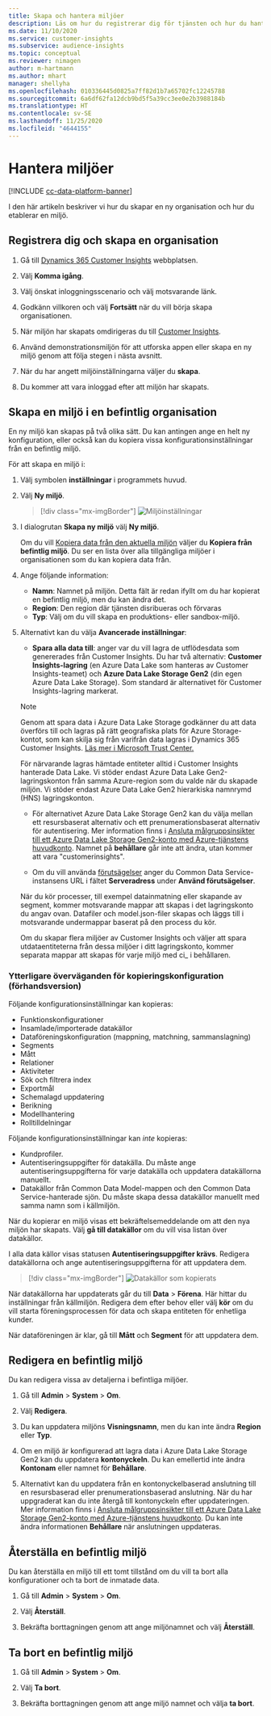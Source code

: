 ```yaml
---
title: Skapa och hantera miljöer
description: Läs om hur du registrerar dig för tjänsten och hur du hanterar miljöer.
ms.date: 11/10/2020
ms.service: customer-insights
ms.subservice: audience-insights
ms.topic: conceptual
ms.reviewer: nimagen
author: m-hartmann
ms.author: mhart
manager: shellyha
ms.openlocfilehash: 010336445d0825a7ff82d1b7a65702fc12245788
ms.sourcegitcommit: 6a6df62fa12dcb9bd5f5a39cc3ee0e2b3988184b
ms.translationtype: HT
ms.contentlocale: sv-SE
ms.lasthandoff: 11/25/2020
ms.locfileid: "4644155"
---
```

# <a name="manage-environments"></a>Hantera miljöer

[!INCLUDE [cc-data-platform-banner](../includes/cc-data-platform-banner.md)]

I den här artikeln beskriver vi hur du skapar en ny organisation och hur du etablerar en miljö.

## <a name="sign-up-and-create-an-organization"></a>Registrera dig och skapa en organisation

1. Gå till [Dynamics 365 Customer Insights](https://dynamics.microsoft.com/ai/customer-insights/) webbplatsen.

2. Välj **Komma igång**.

3. Välj önskat inloggningsscenario och välj motsvarande länk.

4. Godkänn villkoren och välj **Fortsätt** när du vill börja skapa organisationen.

5. När miljön har skapats omdirigeras du till [Customer Insights](https://home.ci.ai.dynamics.com).

6. Använd demonstrationsmiljön för att utforska appen eller skapa en ny miljö genom att följa stegen i nästa avsnitt.

7. När du har angett miljöinställningarna väljer du **skapa**.

8. Du kommer att vara inloggad efter att miljön har skapats.

## <a name="create-an-environment-in-an-existing-organization"></a>Skapa en miljö i en befintlig organisation

En ny miljö kan skapas på två olika sätt. Du kan antingen ange en helt ny konfiguration, eller också kan du kopiera vissa konfigurationsinställningar från en befintlig miljö.

För att skapa en miljö i:

1. Välj symbolen **inställningar** i programmets huvud.

1. Välj **Ny miljö**.

   > [!div class="mx-imgBorder"]
   > ![Miljöinställningar](media/environment-settings-dialog.png)

1. I dialogrutan **Skapa ny miljö** välj **Ny miljö**.

   Om du vill [Kopiera data från den aktuella miljön](#additional-considerations-for-copy-configuration-preview) väljer du **Kopiera från befintlig miljö**. Du ser en lista över alla tillgängliga miljöer i organisationen som du kan kopiera data från.

1. Ange följande information:
   - **Namn**: Namnet på miljön. Detta fält är redan ifyllt om du har kopierat en befintlig miljö, men du kan ändra det.
   - **Region**: Den region där tjänsten disribueras och förvaras
   - **Typ**: Välj om du vill skapa en produktions- eller sandbox-miljö.

2. Alternativt kan du välja **Avancerade inställningar**:

   - **Spara alla data till**: anger var du vill lagra de utflödesdata som genererades från Customer Insights. Du har två alternativ: **Customer Insights-lagring** (en Azure Data Lake som hanteras av Customer Insights-teamet) och **Azure Data Lake Storage Gen2** (din egen Azure Data Lake Storage). Som standard är alternativet för Customer Insights-lagring markerat.

   > [!NOTE]
   > Genom att spara data i Azure Data Lake Storage godkänner du att data överförs till och lagras på rätt geografiska plats för Azure Storage-kontot, som kan skilja sig från varifrån data lagras i Dynamics 365 Customer Insights. [Läs mer i Microsoft Trust Center.](https://www.microsoft.com/trust-center)
   >
   > För närvarande lagras hämtade entiteter alltid i Customer Insights hanterade Data Lake.
   > Vi stöder endast Azure Data Lake Gen2-lagringskonton från samma Azure-region som du valde när du skapade miljön.
   > Vi stöder endast Azure Data Lake Gen2 hierarkiska namnrymd (HNS) lagringskonton.

   - För alternativet Azure Data Lake Storage Gen2 kan du välja mellan ett resursbaserat alternativ och ett prenumerationsbaserat alternativ för autentisering. Mer information finns i [Ansluta målgruppsinsikter till ett Azure Data Lake Storage Gen2-konto med Azure-tjänstens huvudkonto](connect-service-principal.md). Namnet på **behållare** går inte att ändra, utan kommer att vara "customerinsights".
   
   - Om du vill använda [förutsägelser](predictions.md) anger du Common Data Service-instansens URL i fältet **Serveradress** under **Använd förutsägelser**.

   När du kör processer, till exempel datainmatning eller skapande av segment, kommer motsvarande mappar att skapas i det lagringskonto du angav ovan. Datafiler och model.json-filer skapas och läggs till i motsvarande undermappar baserat på den process du kör.

   Om du skapar flera miljöer av Customer Insights och väljer att spara utdataentiteterna från dessa miljöer i ditt lagringskonto, kommer separata mappar att skapas för varje miljö med ci_<environmentid> i behållaren.

### <a name="additional-considerations-for-copy-configuration-preview"></a>Ytterligare överväganden för kopieringskonfiguration (förhandsversion)

Följande konfigurationsinställningar kan kopieras:

- Funktionskonfigurationer
- Insamlade/importerade datakällor
- Dataföreningskonfiguration (mappning, matchning, sammanslagning)
- Segments
- Mått
- Relationer
- Aktiviteter
- Sök och filtrera index
- Exportmål
- Schemalagd uppdatering
- Berikning
- Modellhantering
- Rolltilldelningar

Följande konfigurationsinställningar kan *inte* kopieras:

- Kundprofiler.
- Autentiseringsuppgifter för datakälla. Du måste ange autentiseringsuppgifterna för varje datakälla och uppdatera datakällorna manuellt.
- Datakällor från Common Data Model-mappen och den Common Data Service-hanterade sjön. Du måste skapa dessa datakällor manuellt med samma namn som i källmiljön.

När du kopierar en miljö visas ett bekräftelsemeddelande om att den nya miljön har skapats. Välj **gå till datakällor** om du vill visa listan över datakällor.

I alla data källor visas statusen **Autentiseringsuppgifter krävs**. Redigera datakällorna och ange autentiseringsuppgifterna för att uppdatera dem.

> [!div class="mx-imgBorder"]
> ![Datakällor som kopierats](media/data-sources-copied.png)

När datakällorna har uppdaterats går du till **Data** > **Förena**. Här hittar du inställningar från källmiljön. Redigera dem efter behov eller välj **kör** om du vill starta föreningsprocessen för data och skapa entiteten för enhetliga kunder.

När dataföreningen är klar, gå till **Mått** och **Segment** för att uppdatera dem.

## <a name="edit-an-existing-environment"></a>Redigera en befintlig miljö

Du kan redigera vissa av detaljerna i befintliga miljöer.

1. Gå till **Admin** > **System** > **Om**.

2. Välj **Redigera**.

3. Du kan uppdatera miljöns **Visningsnamn**, men du kan inte ändra **Region** eller **Typ**.

4. Om en miljö är konfigurerad att lagra data i Azure Data Lake Storage Gen2 kan du uppdatera **kontonyckeln**. Du kan emellertid inte ändra **Kontonam** eller namnet för **Behållare**.

5. Alternativt kan du uppdatera från en kontonyckelbaserad anslutning till en resursbaserad eller prenumerationsbaserad anslutning. När du har uppgraderat kan du inte återgå till kontonyckeln efter uppdateringen. Mer information finns i [Ansluta målgruppsinsikter till ett Azure Data Lake Storage Gen2-konto med Azure-tjänstens huvudkonto](connect-service-principal.md). Du kan inte ändra informationen **Behållare** när anslutningen uppdateras.

## <a name="reset-an-existing-environment"></a>Återställa en befintlig miljö

Du kan återställa en miljö till ett tomt tillstånd om du vill ta bort alla konfigurationer och ta bort de inmatade data.

1.  Gå till **Admin** > **System** > **Om**.

2.  Välj **Återställ**. 

3.  Bekräfta borttagningen genom att ange miljönamnet och välj **Återställ**.


## <a name="delete-an-existing-environment"></a>Ta bort en befintlig miljö

1. Gå till **Admin** > **System** > **Om**.

1. Välj **Ta bort**.

1. Bekräfta borttagningen genom att ange miljö namnet och välja **ta bort**.
